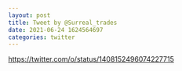 ```yaml
--- 
layout: post 
title: Tweet by @Surreal_trades 
date: 2021-06-24 1624564697 
categories: twitter 
--- 
```

https://twitter.com/o/status/1408152496074227715